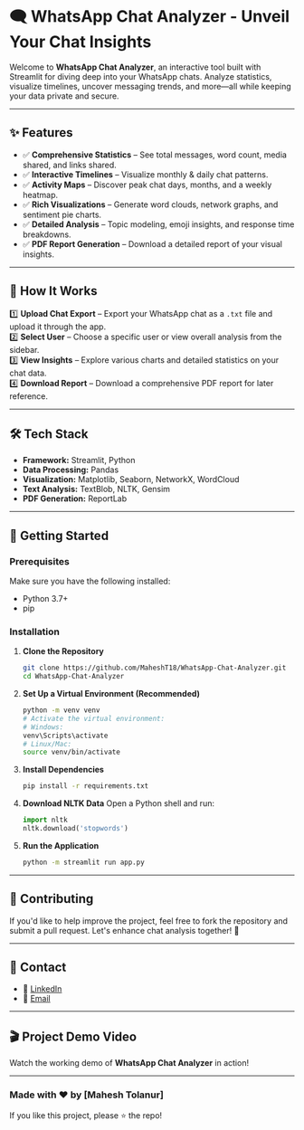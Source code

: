 # 🗨️ WhatsApp Chat Analyzer - Unveil Your Chat Insights

Welcome to **WhatsApp Chat Analyzer**, an interactive tool built with Streamlit for diving deep into your WhatsApp chats. Analyze statistics, visualize timelines, uncover messaging trends, and more—all while keeping your data private and secure.

---

## ✨ Features

- ✅ **Comprehensive Statistics** – See total messages, word count, media shared, and links shared.
- ✅ **Interactive Timelines** – Visualize monthly & daily chat patterns.
- ✅ **Activity Maps** – Discover peak chat days, months, and a weekly heatmap.
- ✅ **Rich Visualizations** – Generate word clouds, network graphs, and sentiment pie charts.
- ✅ **Detailed Analysis** – Topic modeling, emoji insights, and response time breakdowns.
- ✅ **PDF Report Generation** – Download a detailed report of your visual insights.

---

## 🎯 How It Works

1️⃣ **Upload Chat Export** – Export your WhatsApp chat as a `.txt` file and upload it through the app.  
2️⃣ **Select User** – Choose a specific user or view overall analysis from the sidebar.  
3️⃣ **View Insights** – Explore various charts and detailed statistics on your chat data.  
4️⃣ **Download Report** – Download a comprehensive PDF report for later reference.

---

## 🛠️ Tech Stack

- **Framework:** Streamlit, Python  
- **Data Processing:** Pandas  
- **Visualization:** Matplotlib, Seaborn, NetworkX, WordCloud  
- **Text Analysis:** TextBlob, NLTK, Gensim  
- **PDF Generation:** ReportLab  

---

## 🚀 Getting Started

### Prerequisites
Make sure you have the following installed:
- Python 3.7+  
- pip

### Installation

1. **Clone the Repository**
    ```bash
    git clone https://github.com/MaheshT18/WhatsApp-Chat-Analyzer.git
    cd WhatsApp-Chat-Analyzer
    ```

2. **Set Up a Virtual Environment (Recommended)**
    ```bash
    python -m venv venv
    # Activate the virtual environment:
    # Windows:
    venv\Scripts\activate
    # Linux/Mac:
    source venv/bin/activate
    ```

3. **Install Dependencies**
    ```bash
    pip install -r requirements.txt
    ```

4. **Download NLTK Data**
    Open a Python shell and run:
    ```python
    import nltk
    nltk.download('stopwords')
    ```

5. **Run the Application**
    ```bash
    python -m streamlit run app.py
    ```

---

## 🤝 Contributing

If you'd like to help improve the project, feel free to fork the repository and submit a pull request. Let's enhance chat analysis together! 💙

---

## 📩 Contact

- 🔗 [LinkedIn](https://www.linkedin.com/in/maheshtolanur/)  
- 📧 [Email](tolanurmahesh085@gmail.com)

---


## 🎬 Project Demo Video

Watch the working demo of **WhatsApp Chat Analyzer** in action!  


---

### Made with ❤️ by [Mahesh Tolanur]
If you like this project, please ⭐ the repo!
